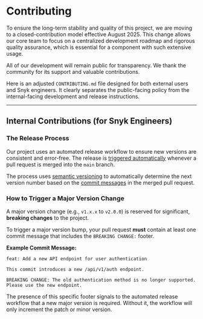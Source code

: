 # Contributing

To ensure the long-term stability and quality of this project, we are moving to a closed-contribution model effective August 2025. This change allows our core team to focus on a centralized development roadmap and rigorous quality assurance, which is essential for a component with such extensive usage.

All of our development will remain public for transparency. We thank the community for its support and valuable contributions.

Here is an adjusted `CONTRIBUTING.md` file designed for both external users and Snyk engineers. It clearly separates the public-facing policy from the internal-facing development and release instructions.

-----

## **Internal Contributions (for Snyk Engineers)**

### **The Release Process**

Our project uses an automated release workflow to ensure new versions are consistent and error-free. The release is [triggered automatically](./.github/workflows/release.yaml) whenever a pull request is merged into the `main` branch.

The process uses [semantic versioning](https://semver.org/) to automatically determine the next version number based on the [commit messages](https://www.conventionalcommits.org/en/v1.0.0/) in the merged pull request.

### **How to Trigger a Major Version Change**

A major version change (e.g., `v1.x.x` to `v2.0.0`) is reserved for significant, **breaking changes** to the project.

To trigger a major version bump, your pull request **must** contain at least one commit message that includes the `BREAKING CHANGE:` footer.

**Example Commit Message:**

```text
feat: Add a new API endpoint for user authentication

This commit introduces a new /api/v1/auth endpoint.

BREAKING CHANGE: The old authentication method is no longer supported. Please use the new endpoint.
```

The presence of this specific footer signals to the automated release workflow that a new major version is required. Without it, the workflow will only increment the patch or minor version.